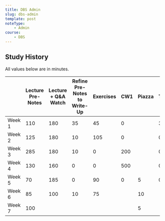 ```yaml
---
title: DBS Admin
slug: dbs-admin
template: post
noteType:
    - Admin
course:
    - DBS
---
```


## Study History

All values below are in minutes.

|        | Lecture Pre-Notes | Lecture + Q&A Watch | Refine Pre-Notes to Write-Up | Exercises | CW1 | Piazza | Total |
| ------ | ----------------- | ------------------- | ---------------------------- | --------- | --- | ------ | ----- |
| Week 1 | 110               | 180                 | 35                           | 45        | 0   |        | 370   |
| Week 2 | 125               | 180                 | 10                           | 105       | 0   |        | 0     |
| Week 3 | 285               | 180                 | 10                           | 0         | 200 |        | 0     |
| Week 4 | 130               | 160                 | 0                            | 0         | 500 |        | 0     |
| Week 5 | 70                | 185                 | 0                            | 90        | 0   | 5      | 0     |
| Week 6 | 85                | 100                 | 10                           | 75        |     | 10     |       |
| Week 7 | 100               |                     |                              |           |     | 5      |       |